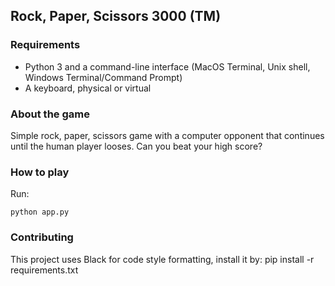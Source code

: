 ## Rock, Paper, Scissors 3000 (TM)

### Requirements
- Python 3 and a command-line interface (MacOS Terminal, Unix shell, Windows Terminal/Command Prompt)
- A keyboard, physical or virtual

### About the game
Simple rock, paper, scissors game with a computer opponent that continues until the human player looses. Can you beat your high score?

### How to play
Run:
```
python app.py
```

### Contributing
This project uses Black for code style formatting, install it by:
pip install -r requirements.txt
